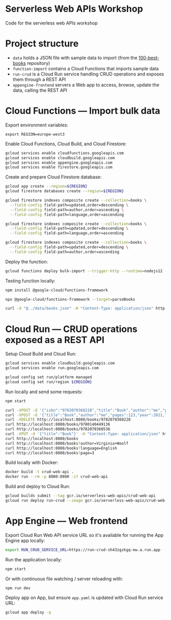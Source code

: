 # Serverless Web APIs Workshop

Code for the serverless web APIs workshop

# Project structure

* `data` holds a JSON file with sample data to import (from the [100-best-books](https://github.com/benoitvallon/100-best-books/blob/master/books.json) repository)
* `function-import` contains a Cloud Functions that imports sample data
* `run-crud` is a Cloud Run service handling CRUD operations and exposes them through a REST API
* `appengine-frontend` servers a Web app to access, browse, update the data, calling the REST API

# Cloud Functions — Import bulk data

Export environment variables:
```
export REGION=europe-west3
```

Enable Cloud Functions, Cloud Build, and Cloud Firestore:
```bash
gcloud services enable cloudfunctions.googleapis.com
gcloud services enable cloudbuild.googleapis.com
gcloud services enable appengine.googleapis.com
gcloud services enable firestore.googleapis.com
```

Create and prepare Cloud Firestore database:
```bash
gcloud app create --region=${REGION}
gcloud firestore databases create --region=${REGION}

gcloud firestore indexes composite create --collection=books \
  --field-config field-path=updated,order=descending \
  --field-config field-path=author,order=ascending \
  --field-config field-path=language,order=ascending

gcloud firestore indexes composite create --collection=books \
  --field-config field-path=updated,order=descending \
  --field-config field-path=language,order=ascending

gcloud firestore indexes composite create --collection=books \
  --field-config field-path=updated,order=descending \
  --field-config field-path=author,order=ascending
```

Deploy the function:
```bash
gcloud functions deploy bulk-import --trigger-http --runtime=nodejs12 --allow-unauthenticated --region=${REGION} --source=.
```

Testing function locally:
```bash
npm install @google-cloud/functions-framework

npx @google-cloud/functions-framework --target=parseBooks

curl -d "@../data/books.json" -H "Content-Type: application/json" http://localhost:8080/
```

# Cloud Run — CRUD operations exposed as a REST API

Setup Cloud Build and Cloud Run:
```bash
gcloud services enable cloudbuild.googleapis.com
gcloud services enable run.googleapis.com

gcloud config set run/platform managed
gcloud config set run/region ${REGION}
```

Run locally and send some requests:
```bash
npm start

curl -XPOST -d '{"isbn":"9782070368228","title":"Book","author":"me","pages":123,"year":2021,"language":"French","country":"France"}' -H "Content-Type: application/json" http://localhost:8080/books
curl -XPOST -d '{"title":"Book","author":"me","pages":123,"year":2021,"language":"French","country":"France"}' -H "Content-Type: application/json" http://localhost:8080/books/9782070368228
curl -XDELETE http://localhost:8080/books/9782070368228
curl http://localhost:8080/books/9780140449136
curl http://localhost:8080/books/9782070360536
curl -XPUT -d '{"title":"Book"}' -H "Content-Type: application/json" http://localhost:8080/books/9780003701203
curl http://localhost:8080/books
curl http://localhost:8080/books?author=Virginia+Woolf
curl http://localhost:8080/books?language=English
curl http://localhost:8080/books?page=3
```

Build locally with Docker:
```bash
docker build -t crud-web-api .
docker run --rm -p 8080:8080 -it crud-web-api
```

Build and deploy to Cloud Run:
```bash
gcloud builds submit --tag gcr.io/serverless-web-apis/crud-web-api
gcloud run deploy run-crud --image gcr.io/serverless-web-apis/crud-web-api --allow-unauthenticated --region=${REGION} --platform=managed
```

# App Engine — Web frontend

Export Cloud Run Web API service URL so it's available for running the App Engine app locally:
```bash
export RUN_CRUD_SERVICE_URL=https://run-crud-sh43zgzkgq-ew.a.run.app
```

Run the application locally:
```bash
npm start
```

Or with continuous file watching / server reloading with:
```bash
npm run dev
```

Deploy app on App, but ensure `app.yaml` is updated with Cloud Run service URL:
```bash
gcloud app deploy -q
```
